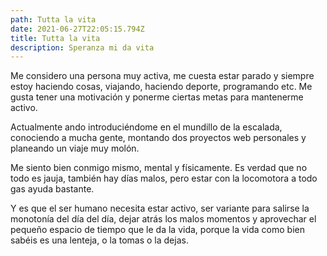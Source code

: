 ```yaml
---
path: Tutta la vita
date: 2021-06-27T22:05:15.794Z
title: Tutta la vita
description: Speranza mi da vita
---
```

Me considero una persona muy activa, me cuesta estar parado y siempre estoy haciendo cosas, viajando, haciendo deporte, programando etc. Me gusta tener una motivación y ponerme ciertas metas para mantenerme activo. 

Actualmente ando introduciéndome en el mundillo de la escalada, conociendo a mucha gente, montando dos proyectos web personales y planeando un viaje muy molón.

Me siento bien conmigo mismo, mental y físicamente. Es verdad que no todo es jauja, también hay días malos, pero estar con la locomotora a todo gas ayuda bastante. 

Y es que el ser humano necesita estar activo, ser variante para salirse la monotonía del día del día, dejar atrás los malos momentos y aprovechar el pequeño espacio de tiempo que le da la vida, porque la vida como bien sabéis es una lenteja, o la tomas o la dejas.